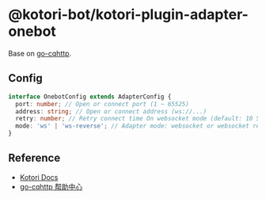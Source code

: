 # @kotori-bot/kotori-plugin-adapter-onebot

Base on [go-cqhttp](https://github.com/Mrs4s/go-cqhttp).

## Config

```typescript
interface OnebotConfig extends AdapterConfig {
  port: number; // Open or connect port (1 ~ 65525)
  address: string; // Open or connect address (ws://...)
  retry: number; // Retry connect time On websocket mode (default: 10 Seconds)
  mode: 'ws' | 'ws-reverse'; // Adapter mode: websocket or websocket reverse
}
```

## Reference

- [Kotori Docs](https://kotori.js.org/)
- [go-cqhttp 帮助中心](https://docs.go-cqhttp.org/)
